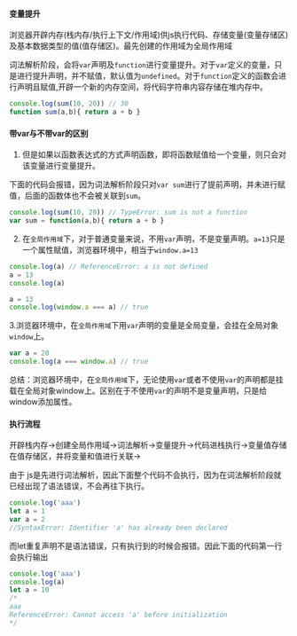 
#### 变量提升

浏览器开辟内存(栈内存/执行上下文/作用域)供js执行代码、存储变量(变量存储区)及基本数据类型的值(值存储区)。最先创建的作用域为全局作用域


词法解析阶段，会将`var`声明及`function`进行变量提升。对于`var`定义的变量，只是进行提升声明，并不赋值，默认值为`undefined`。对于`function`定义的函数会进行声明且赋值,开辟一个新的内存空间，将代码字符串内容存储在堆内存中。

```javascript
console.log(sum(10, 20)) // 30
function sum(a,b){ return a + b }
```

#### 带var与不带var的区别

1. 但是如果以函数表达式的方式声明函数，即将函数赋值给一个变量，则只会对该变量进行变量提升。

下面的代码会报错，因为词法解析阶段只对`var sum`进行了提前声明，并未进行赋值，后面的函数体也不会被关联到`sum`。

```javascript
console.log(sum(10, 20)) // TypeError: sum is not a function
var sum = function(a,b){ return a + b }
```

2. 在`全局作用域`下，对于普通变量来说，不用`var`声明，不是变量声明。`a=13`只是一个属性赋值，浏览器环境中，相当于`window.a=13`

```javascript
console.log(a) // ReferenceError: a is not defined
a = 13
console.log(a)
```

```javascript
a = 13
console.log(window.a === a) // true
```

3.浏览器环境中，在`全局作用域`下用`var`声明的变量是全局变量，会挂在全局对象`window`上。

```javascript
var a = 20
console.log(a === window.a) // true
```

总结：浏览器环境中，在`全局作用域`下，无论使用`var`或者不使用`var`的声明都是挂载在全局对象window上。区别在于不使用`var`的声明不是变量声明，只是给window添加属性。

#### 执行流程

开辟栈内存->创建全局作用域->词法解析->变量提升->代码进栈执行->变量值存储在值存储区，并将变量和值进行关联->

由于 js是先进行词法解析，因此下面整个代码不会执行，因为在词法解析阶段就已经出现了语法错误，不会再往下执行。

```javascript
console.log('aaa')
let a = 1
var a = 2
//SyntaxError: Identifier 'a' has already been declared
```

而let重复声明不是语法错误，只有执行到的时候会报错。因此下面的代码第一行会执行输出

```javascript
console.log('aaa')
console.log(a)
let a = 10
/*
aaa
ReferenceError: Cannot access 'a' before initialization
*/
```



